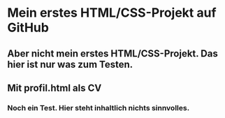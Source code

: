 # Mein erstes HTML/CSS-Projekt auf GitHub

## Aber nicht mein erstes HTML/CSS-Projekt. Das hier ist nur was zum Testen.
## Mit profil.html als CV

### Noch ein Test. Hier steht inhaltlich nichts sinnvolles.
